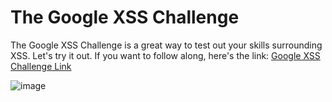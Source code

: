 <h1>The Google XSS Challenge</h1>

The Google XSS Challenge is a great way to test out your skills surrounding XSS. Let's try it out. If you want to follow along, here's the link: <a href='https://xss-game.appspot.com/'>Google XSS Challenge Link</a>

![image](https://github.com/user-attachments/assets/ff935cc5-f8a2-462c-bb48-5f721ad8bab4)
